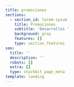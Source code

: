 ```yaml
---
title: promociones
sections:
  - section_id: lorem-ipsum
    title: Promociones
    subtitle: 'Desarrollos '
    background: gray
    features: []
    type: section_features
seo:
  title: ''
  description: ''
  robots: []
  extra: []
  type: stackbit_page_meta
template: landing
---
```

